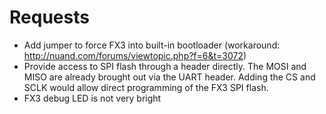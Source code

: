 # Requests
* Add jumper to force FX3 into built-in bootloader (workaround: http://nuand.com/forums/viewtopic.php?f=6&t=3072)
* Provide access to SPI flash through a header directly.  The MOSI and MISO are already brought out via the UART header.  Adding the CS and SCLK would allow direct programming of the FX3 SPI flash.
* FX3 debug LED is not very bright
